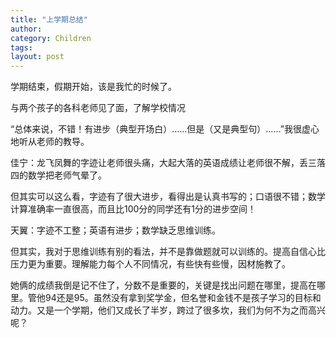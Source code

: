 ```yaml
---
title: "上学期总结"
author:
category: Children
tags: 
layout: post
---
```

学期结束，假期开始，该是我忙的时候了。

与两个孩子的各科老师见了面，了解学校情况

“总体来说，不错！有进步（典型开场白）……但是（又是典型句）……”我很虚心地听从老师的教导。

佳宁：龙飞凤舞的字迹让老师很头痛，大起大落的英语成绩让老师很不解，丢三落四的数学把老师气晕了。

但其实可以这么看，字迹有了很大进步，看得出是认真书写的；口语很不错；数学计算准确率一直很高，而且比100分的同学还有1分的进步空间！

天翼：字迹不工整；英语有进步；数学缺乏思维训练。

但其实，我对于思维训练有别的看法，并不是靠做题就可以训练的。提高自信心比压力更为重要。理解能力每个人不同情况，有些快有些慢，因材施教了。

她俩的成绩我倒是记不住了，分数不是重要的，关键是找出问题在哪里，提高在哪里。管他94还是95。虽然没有拿到奖学金，但名誉和金钱不是孩子学习的目标和动力。又是一个学期，他们又成长了半岁，跨过了很多坎，我们为何不为之而高兴呢？

